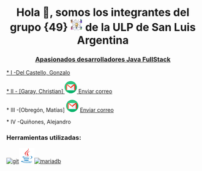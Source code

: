 <h1 align="center">Hola 👋, somos los integrantes del grupo {49}  <img aling="center" src="ideas.png" whidt="250" style="max-width: 100%;"/>  de la ULP de San Luis Argentina<a href="https://github.com/GonzaloDelCastello/universidadgrupo49/README.md"></h1>


<h3 align="center">Apasionados desarrolladores Java FullStack</h3>
<p>* I -Del Castello, Gonzalo</p>
<p>* II - [Garay, Christian]  <img aling="center" src="gmail (1).png" whidt="25" style="max-width: 50%;"/> <a href="mailto:christiangaray959@gmail.com">Enviar correo</a> </p>
<p>* III -[Obregón, Matías]  <img aling="center" src="gmail (1).png" whidt="25" style="max-width: 50%;"/> <a href="mailto:obregonmati@gmail.com">Enviar correo</a> </p>
<p>* IV -Quiñones, Alejandro</p>
<h3 align="left">Herramientas utilizadas:</h3>

<p align="left"> 

<a href="https://git-scm.com/" target="_blank" rel="noreferrer"><img src="https://www.vectorlogo.zone/logos/git-scm/git-scm-icon.svg" alt="git" width="40" height="40"/></a><a href="https://www.java.com" target="_blank" rel="noreferrer"><img src="https://raw.githubusercontent.com/devicons/devicon/master/icons/java/java-original.svg" alt="java" width="40" height="40"/></a><a href="https://mariadb.org/" target="_blank" rel="noreferrer"><img src="https://www.vectorlogo.zone/logos/mariadb/mariadb-icon.svg" alt="mariadb" width="40" height="40"/></a>
</p>
